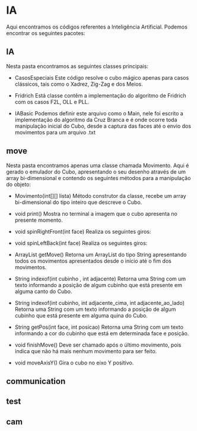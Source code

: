 # IA 

Aqui encontramos os códigos referentes a Inteligência Artificial. Podemos encontrar os seguintes pacotes:

## IA
Nesta pasta encontramos as seguintes classes principais:

- CasosEspeciais
Este código resolve o cubo mágico apenas para casos clássicos, tais como o Xadrez, Zig-Zag e dos Meios.

- Fridrich
Está classe contêm a implementação do algoritmo de Fridrich com os casos F2L, OLL e PLL.

- IABasic
Podemos definir este arquivo como o Main, nele foi escrito a implementação do algoritmo da Cruz Branca e é onde ocorre toda manipulação inicial do Cubo, desde a captura das faces até o envio dos movimentos para um arquivo .txt


## move
Nesta pasta encontramos apenas uma classe chamada Movimento. Aqui é gerado o emulador do Cubo, apresentando o seu desenho através de um array bi-dimensional e contendo os seguintes métodos para a manipulação do objeto:

- Movimento(int[][] lista)
Método construtor da classe, recebe um array bi-dimensional do tipo inteiro que descreve o Cubo.

- void print()
Mostra no terminal a imagem que o cubo apresenta no presente momento.

- void spinRightFront(int face)
Realiza os seguintes giros:

- void spinLeftBack(int face)
Realiza os seguintes giros:

- ArrayList<String> getMove()
Retorna um ArrayList do tipo String apresentando todos os movimentos apresentados desde o início até o fim dos movimentos.

- String indexof(int cubinho , int adjacente)
Retorna uma String com um texto informando a posição de algum cubinho que está presente em alguma canto do Cubo.

- String indexof(int cubinho, int adjacente_cima, int adjacente_ao_lado)
Retorna uma String com um texto informando a posição de algum cubinho que está presente em alguma quina do Cubo.

- String getPos(int face, int posicao)
Retorna uma String com um texto informando a cor do cubinho que está em determinada face e posição.

- void finishMove()
Deve ser chamado após o último movimento, pois indica que não há mais nenhum movimento para ser feito.

- void moveAxisY()
Gira o cubo no eixo Y positivo. 

## communication

## test

## cam